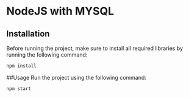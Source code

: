# NodeJS with MYSQL

## Installation

Before running the project, make sure to install all required libraries by running the following command:

```bash
npm install
```

##Usage
Run the project using the following command:

```bash
npm start
```
